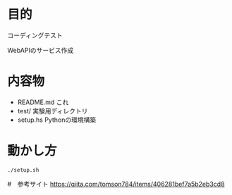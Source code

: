 # 目的
コーディングテスト

WebAPIのサービス作成

# 内容物
- README.md これ
- test/ 実験用ディレクトリ
- setup.hs Pythonの環境構築

# 動かし方
`./setup.sh`

#　参考サイト
https://qiita.com/tomson784/items/406281bef7a5b2eb3cd8

